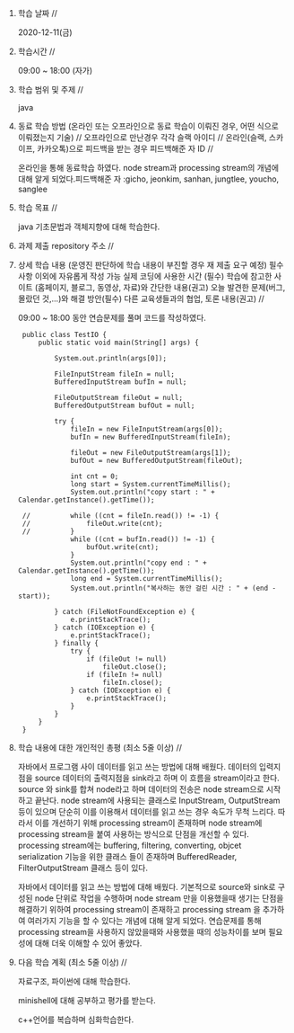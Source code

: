 1. 학습 날짜 // 

    2020-12-11(금)
 
2. 학습시간 // 

    09:00 ~ 18:00 (자가)
    
3. 학습 범위 및 주제 // 
    
    java

4. 동료 학습 방법 (온라인 또는 오프라인으로 동료 학습이 이뤄진 경우, 어떤 식으로 이뤄졌는지 기술) // 오프라인으로 만난경우 각각 슬랙 아이디 // 온라인(슬랙, 스카이프, 카카오톡)으로 피드백을 받는 경우 피드백해준 자 ID // 

    온라인을 통해 동료학습 하였다. node stream과 processing stream의 개념에 대해 알게 되었다.피드백해준 자 :gicho, jeonkim, sanhan, jungtlee, youcho, sanglee

5. 학습 목표 //

    java 기초문법과 객체지향에 대해 학습한다.
    
6. 과제 제출 repository 주소 // 
    
    
    
7. 상세 학습 내용 (운영진 판단하에 학습 내용이 부진할 경우 재 제출 요구 예정) 필수사항 이외에 자유롭게 작성 가능 실제 코딩에 사용한 시간 (필수) 학습에 참고한 사이트 (홈페이지, 블로그, 동영상, 자료)와 간단한 내용(권고) 오늘 발견한 문제(버그, 몰랐던 것,...)와 해결 방안(필수) 다른 교육생들과의 협업, 토론 내용(권고) //
    
    09:00 ~ 18:00 동안 연습문제를 풀며 코드를 작성하였다.
   
        public class TestIO {	
            public static void main(String[] args) {

                System.out.println(args[0]);

                FileInputStream fileIn = null;
                BufferedInputStream bufIn = null;

                FileOutputStream fileOut = null;
                BufferedOutputStream bufOut = null;

                try {
                    fileIn = new FileInputStream(args[0]);
                    bufIn = new BufferedInputStream(fileIn);

                    fileOut = new FileOutputStream(args[1]);
                    bufOut = new BufferedOutputStream(fileOut);

                    int cnt = 0;
                    long start = System.currentTimeMillis();
                    System.out.println("copy start : " + Calendar.getInstance().getTime());

        //			while ((cnt = fileIn.read()) != -1) {
        //				fileOut.write(cnt);
        //			}
                    while ((cnt = bufIn.read()) != -1) {
                        bufOut.write(cnt);
                    }
                    System.out.println("copy end : " + Calendar.getInstance().getTime());
                    long end = System.currentTimeMillis();
                    System.out.println("복사하는 동안 걸린 시간 : " + (end - start));

                } catch (FileNotFoundException e) {
                    e.printStackTrace();
                } catch (IOException e) {
                    e.printStackTrace();
                } finally {
                    try {
                        if (fileOut != null)
                            fileOut.close();
                        if (fileIn != null)
                            fileIn.close();
                    } catch (IOException e) {
                        e.printStackTrace();
                    }
                }
            }
        }
   
8. 학습 내용에 대한 개인적인 총평 (최소 5줄 이상) //
    
    자바에서 프로그램 사이 데이터를 읽고 쓰는 방법에 대해 배웠다. 데이터의 입력지점을 source 데이터의 출력지점을 sink라고 하며 이 흐름을 stream이라고 한다. source 와 sink를 합쳐 node라고 하며 데이터의 전송은 node stream으로 시작하고 끝난다. node stream에 사용되는 클래스로 InputStream, OutputStream 등이 있으며 단순히 이를 이용해서 데이터를 읽고 쓰는 경우 속도가 무척 느리다. 따라서 이를 개선하기 위해 processing stream이 존재하며 node stream에 processing stream을 붙여 사용하는 방식으로 단점을 개선할 수 있다. processing stream에는 buffering, filtering, converting, objcet serialization 기능을 위한 클래스 들이 존재하며 BufferedReader, FilterOutputStream 클래스 등이 있다.
    
    자바에서 데이터를 읽고 쓰는 방법에 대해 배웠다. 기본적으로 source와 sink로 구성된 node 단위로 작업을 수행하며 node stream 만을 이용했을때 생기는 단점을 해결하기 위하여 processing stream이 존재하고 processing stream 을 추가하여 여러가지 기능을 할 수 있다는 개념에 대해 알게 되었다. 연습문제를 통해 processing stream을 사용하지 않았을때와 사용했을 때의 성능차이를 보며 필요성에 대해 더욱 이해할 수 있어 좋았다.
    
9. 다음 학습 계획 (최소 5줄 이상) // 
    
    자료구조, 파이썬에 대해 학습한다.
    
    minishell에 대해 공부하고 평가를 받는다.
    
    c++언어를 복습하며 심화학습한다.